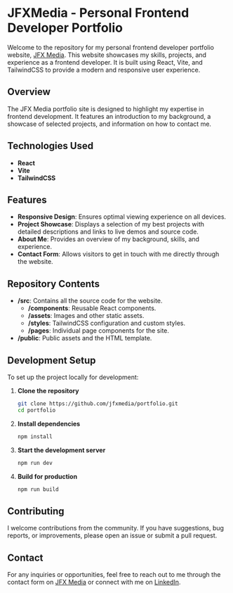 # JFXMedia - Personal Frontend Developer Portfolio

Welcome to the repository for my personal frontend developer portfolio website, [JFX Media](https://www.jfxmedia.com). This website showcases my skills, projects, and experience as a frontend developer. It is built using React, Vite, and TailwindCSS to provide a modern and responsive user experience.

## Overview

The JFX Media portfolio site is designed to highlight my expertise in frontend development. It features an introduction to my background, a showcase of selected projects, and information on how to contact me.

## Technologies Used

- **React**
- **Vite**
- **TailwindCSS**

## Features

- **Responsive Design**: Ensures optimal viewing experience on all devices.
- **Project Showcase**: Displays a selection of my best projects with detailed descriptions and links to live demos and source code.
- **About Me**: Provides an overview of my background, skills, and experience.
- **Contact Form**: Allows visitors to get in touch with me directly through the website.

## Repository Contents

- **/src**: Contains all the source code for the website.
  - **/components**: Reusable React components.
  - **/assets**: Images and other static assets.
  - **/styles**: TailwindCSS configuration and custom styles.
  - **/pages**: Individual page components for the site.
- **/public**: Public assets and the HTML template.

## Development Setup

To set up the project locally for development:

1. **Clone the repository**
   ```bash
   git clone https://github.com/jfxmedia/portfolio.git
   cd portfolio
   ```

2. **Install dependencies**
   ```bash
   npm install
   ```

3. **Start the development server**
   ```bash
   npm run dev
   ```

4. **Build for production**
   ```bash
   npm run build
   ```

## Contributing

I welcome contributions from the community. If you have suggestions, bug reports, or improvements, please open an issue or submit a pull request.

## Contact

For any inquiries or opportunities, feel free to reach out to me through the contact form on [JFX Media](https://www.jfxmedia.com) or connect with me on [LinkedIn](https://www.linkedin.com/in/jfxmedia).

